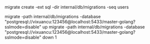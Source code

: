 migrate create -ext sql -dir internal/db/migrations -seq users

migrate -path internal/db/migrations -database "postgresql://vixuancu:123456@localhost:5433/master-golang?sslmode=disable" up
migrate -path internal/db/migrations -database "postgresql://vixuancu:123456@localhost:5433/master-golang?sslmode=disable" down 1